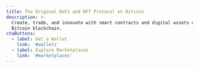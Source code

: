```yaml
---
title: The Original DeFi and NFT Protocol on Bitcoin
description: >-
  Create, trade, and innovate with smart contracts and digital assets on the
  Bitcoin blockchain.
ctaButtons:
  - label: Get a Wallet
    link: '#wallets'
  - label: Explore Marketplaces
    link: '#marketplaces'
---
```


